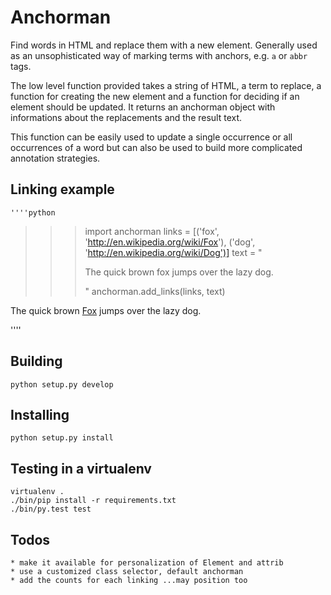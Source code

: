 Anchorman
=========

Find words in HTML and replace them with a new element. Generally used as an
unsophisticated way of marking terms with anchors, e.g. `a` or `abbr` tags.

The low level function provided takes a string of HTML, a term to replace, a
function for creating the new element and a function for deciding if an element
should be updated. It returns an anchorman object with informations about the
replacements and the result text.

This function can be easily used to update a single occurrence or all occurrences
of a word but can also be used to build more complicated annotation strategies.

Linking example
---------------

    ''''python
>>> import anchorman
>>> links = [('fox', 'http://en.wikipedia.org/wiki/Fox'), ('dog', 'http://en.wikipedia.org/wiki/Dog')]
>>> text = "<p>The quick brown fox jumps over the lazy dog.</p>"
>>> anchorman.add_links(links, text)
<p>The quick brown <a class="anchorman" href="http://www.wikipedia.en/fox">Fox</a> jumps over the lazy dog.</p>
    ''''
 


Building
--------

    python setup.py develop

Installing
----------

    python setup.py install

Testing in a virtualenv
-----------------------

    virtualenv .
    ./bin/pip install -r requirements.txt
    ./bin/py.test test

Todos
-----

    * make it available for personalization of Element and attrib
    * use a customized class selector, default anchorman
    * add the counts for each linking ...may position too
